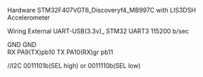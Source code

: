 Hardware 
STM32F407VGT6_Discoveryf4_MB997C with LIS3DSH Accelerometer

Wiring
External 
UART-USB(3.3v)_         STM32 UART3
115200 b/sec

GND                     GND   
RX                      PA9(TX)pb10
TX                      PA10(RX)gr pb11





//I2C 0011101b(SEL high) or 0011110b(SEL low)




